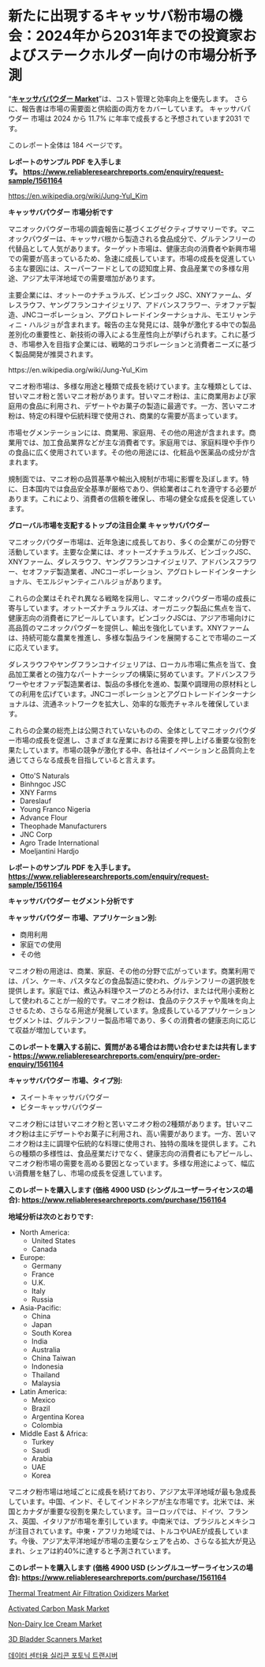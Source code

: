 <p><h1>新たに出現するキャッサバ粉市場の機会：2024年から2031年までの投資家およびステークホルダー向けの市場分析予測</h1></p><p>&ldquo;<strong><a href="https://www.reliableresearchreports.com/manioc-powder-r1561164">キャッサバパウダー Market</a></strong>&rdquo;は、コスト管理と効率向上を優先します。 さらに、報告書は市場の需要面と供給面の両方をカバーしています。 キャッサバパウダー 市場は 2024 から 11.7% に年率で成長すると予想されています2031 です。</p>
<p>このレポート全体は 184 ページです。</p>
<p><strong>レポートのサンプル PDF を入手します。&nbsp;<a href="https://www.reliableresearchreports.com/enquiry/request-sample/1561164">https://www.reliableresearchreports.com/enquiry/request-sample/1561164</a></strong></p>
<p><a href="https://en.wikipedia.org/wiki/Jung-Yul_Kim">https://en.wikipedia.org/wiki/Jung-Yul_Kim</a></p>
<p><strong>キャッサバパウダー 市場分析です</strong></p>
<p><p>マニオックパウダー市場の調査報告に基づくエグゼクティブサマリーです。マニオックパウダーは、キャッサバ根から製造される食品成分で、グルテンフリーの代替品として人気があります。ターゲット市場は、健康志向の消費者や新興市場での需要が高まっているため、急速に成長しています。市場の成長を促進している主な要因には、スーパーフードとしての認知度上昇、食品産業での多様な用途、アジア太平洋地域での需要増加があります。</p><p>主要企業には、オットーのナチュラルズ、ビンゴック JSC、XNYファーム、ダレスラウフ、ヤングフランコナイジェリア、アドバンスフラワー、テオファデ製造、JNCコーポレーション、アグロトレードインターナショナル、モエリャンティニ・ハルジョが含まれます。報告の主な発見には、競争が激化する中での製品差別化の重要性と、新技術の導入による生産性向上が挙げられます。これに基づき、市場参入を目指す企業には、戦略的コラボレーションと消費者ニーズに基づく製品開発が推奨されます。</p></p>
<p>https://en.wikipedia.org/wiki/Jung-Yul_Kim</p>
<p><p>マニオ粉市場は、多様な用途と種類で成長を続けています。主な種類としては、甘いマニオ粉と苦いマニオ粉があります。甘いマニオ粉は、主に商業用および家庭用の食品に利用され、デザートやお菓子の製造に最適です。一方、苦いマニオ粉は、特定の料理や伝統料理で使用され、商業的な需要が高まっています。</p><p>市場セグメンテーションには、商業用、家庭用、その他の用途が含まれます。商業用では、加工食品業界などが主な消費者です。家庭用では、家庭料理や手作りの食品に広く使用されています。その他の用途には、化粧品や医薬品の成分が含まれます。</p><p>規制面では、マニオ粉の品質基準や輸出入規制が市場に影響を及ぼします。特に、日本国内では食品安全基準が厳格であり、供給業者はこれを遵守する必要があります。これにより、消費者の信頼を確保し、市場の健全な成長を促進しています。</p></p>
<p><strong>グローバル市場を支配するトップの注目企業 キャッサバパウダー</strong></p>
<p><p>マニオックパウダー市場は、近年急速に成長しており、多くの企業がこの分野で活動しています。主要な企業には、オットーズナチュラルズ、ビンゴックJSC、XNYファーム、ダレスラウフ、ヤングフランコナイジェリア、アドバンスフラワー、セオファデ製造業者、JNCコーポレーション、アグロトレードインターナショナル、モエルジャンティニハルジョがあります。</p><p>これらの企業はそれぞれ異なる戦略を採用し、マニオックパウダー市場の成長に寄与しています。オットーズナチュラルズは、オーガニック製品に焦点を当て、健康志向の消費者にアピールしています。ビンゴックJSCは、アジア市場向けに高品質のマニオックパウダーを提供し、輸出を強化しています。XNYファームは、持続可能な農業を推進し、多様な製品ラインを展開することで市場のニーズに応えています。</p><p>ダレスラウフやヤングフランコナイジェリアは、ローカル市場に焦点を当て、食品加工業者との強力なパートナーシップの構築に努めています。アドバンスフラワーやセオファデ製造業者は、製品の多様化を進め、製菓や調理用の原材料としての利用を広げています。JNCコーポレーションとアグロトレードインターナショナルは、流通ネットワークを拡大し、効率的な販売チャネルを確保しています。</p><p>これらの企業の総売上は公開されていないものの、全体としてマニオックパウダー市場の成長を促進し、さまざまな産業における需要を押し上げる重要な役割を果たしています。市場の競争が激化する中、各社はイノベーションと品質向上を通じてさらなる成長を目指していると言えます。</p></p>
<p><ul><li>Otto'S Naturals</li><li>Binhngoc JSC</li><li>XNY Farms</li><li>Dareslauf</li><li>Young Franco Nigeria</li><li>Advance Flour</li><li>Theophade Manufacturers</li><li>JNC Corp</li><li>Agro Trade International</li><li>Moeljantini Hardjo</li></ul></p>
<p><strong>レポートのサンプル PDF を入手します。 <a href="https://www.reliableresearchreports.com/enquiry/request-sample/1561164">https://www.reliableresearchreports.com/enquiry/request-sample/1561164</a></strong></p>
<p><strong>キャッサバパウダー セグメント分析です</strong></p>
<p><strong>キャッサバパウダー 市場、アプリケーション別:</strong></p>
<p><ul><li>商用利用</li><li>家庭での使用</li><li>その他</li></ul></p>
<p><p>マニオク粉の用途は、商業、家庭、その他の分野で広がっています。商業利用では、パン、ケーキ、パスタなどの食品製造に使われ、グルテンフリーの選択肢を提供します。家庭では、煮込み料理やスープのとろみ付け、または代用小麦粉として使われることが一般的です。マニオク粉は、食品のテクスチャや風味を向上させるため、さらなる用途が発展しています。急成長しているアプリケーションセグメントは、グルテンフリー製品市場であり、多くの消費者の健康志向に応じて収益が増加しています。</p></p>
<p><strong>このレポートを購入する前に、質問がある場合はお問い合わせまたは共有します - <a href="https://www.reliableresearchreports.com/enquiry/pre-order-enquiry/1561164">https://www.reliableresearchreports.com/enquiry/pre-order-enquiry/1561164</a></strong></p>
<p><strong>キャッサバパウダー 市場、タイプ別:</strong></p>
<p><ul><li>スイートキャッサバパウダー</li><li>ビターキャッサバパウダー</li></ul></p>
<p><p>マニオク粉には甘いマニオク粉と苦いマニオク粉の2種類があります。甘いマニオク粉は主にデザートやお菓子に利用され、高い需要があります。一方、苦いマニオク粉は主に調理や伝統的な料理に使用され、独特の風味を提供します。これらの種類の多様性は、食品産業だけでなく、健康志向の消費者にもアピールし、マニオク粉市場の需要を高める要因となっています。多様な用途によって、幅広い消費層を魅了し、市場の成長を促進しています。</p></p>
<p><strong>このレポートを購入します (価格 4900 USD (シングルユーザーライセンスの場合): <a href="https://www.reliableresearchreports.com/purchase/1561164">https://www.reliableresearchreports.com/purchase/1561164</a></strong></p>
<p><strong>地域分析は次のとおりです:</strong></p>
<p><ul>
    <li>
        North America:
        <ul>
            <li>United States</li>
            <li>Canada</li>
        </ul>
    </li>
    <li>
        Europe:
        <ul>
            <li>Germany</li>
            <li>France</li>
            <li>U.K.</li>
            <li>Italy</li>
            <li>Russia</li>
        </ul>
    </li>
    <li>
        Asia-Pacific:
        <ul>
            <li>China</li>
            <li>Japan</li>
            <li>South Korea</li>
            <li>India</li>
            <li>Australia</li>
            <li>China Taiwan</li>
            <li>Indonesia</li>
            <li>Thailand</li>
            <li>Malaysia</li>
        </ul>
    </li>
    <li>
        Latin America:
        <ul>
            <li>Mexico</li>
            <li>Brazil</li>
            <li>Argentina Korea</li>
            <li>Colombia</li>
        </ul>
    </li>
    <li>
        Middle East & Africa:
        <ul>
            <li>Turkey</li>
            <li>Saudi</li>
            <li>Arabia</li>
            <li>UAE</li>
            <li>Korea</li>
        </ul>
    </li>
    </ul></p>
<p><p>マニオク粉市場は地域ごとに成長を続けており、アジア太平洋地域が最も急成長しています。中国、インド、そしてインドネシアが主な市場です。北米では、米国とカナダが重要な役割を果たしています。ヨーロッパでは、ドイツ、フランス、英国、イタリアが市場を牽引しています。中南米では、ブラジルとメキシコが注目されています。中東・アフリカ地域では、トルコやUAEが成長しています。今後、アジア太平洋地域が市場の主要なシェアを占め、さらなる拡大が見込まれ、シェアは約40%に達すると予測されています。</p></p>
<p><strong>このレポートを購入します (価格 4900 USD (シングルユーザーライセンスの場合): <a href="https://www.reliableresearchreports.com/purchase/1561164">https://www.reliableresearchreports.com/purchase/1561164</a></strong></p>
<p><p><a href="https://issuu.com/reportprime-2/docs/thermal-treatment-air-filtration-ox_bdad7de9f90a76">Thermal Treatment Air Filtration Oxidizers Market</a></p><p><a href="https://github.com/FosterFahey91/Market-Research-Report-List-1/blob/main/activated-carbon-mask-market.md">Activated Carbon Mask Market</a></p><p><a href="https://medium.com/@michellegbleau0620/the-non-dairy-ice-cream-market-prioritizes-cost-control-and-efficiency-enhancement-b1fe7358f2ed">Non-Dairy Ice Cream Market</a></p><p><a href="https://issuu.com/reportprime-2/docs/3d-bladder-scanners-market-size-203_9240c8882aa684">3D Bladder Scanners Market</a></p><p><a href="https://medium.com/@chongespinoza76/%EC%84%B8%EA%B3%84-silicon-photonic-transceiver-for-data-center-market-%EC%9D%80-2024%EC%97%90%EC%84%9C-2031%EB%A1%9C-%EC%97%B0%ED%8F%89%EA%B7%A0-%EC%A6%9D%EA%B0%80%EC%9C%A8%EC%9D%84-%EB%B3%B4%EC%9D%BC-%EA%B2%83%EC%9C%BC%EB%A1%9C-%EC%98%88%EC%83%81%EB%90%A9%EB%8B%88%EB%8B%A4-ef05901b9808">데이터 센터용 실리콘 포토닉 트랜시버</a></p></p>